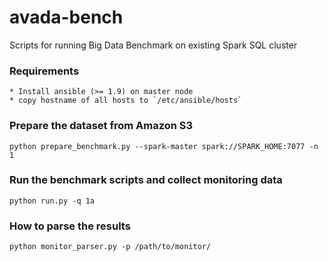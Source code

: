 # avada-bench
Scripts for running Big Data Benchmark on existing Spark SQL cluster

### Requirements
    * Install ansible (>= 1.9) on master node
    * copy hostname of all hosts to `/etc/ansible/hosts`

### Prepare the dataset from Amazon S3
    python prepare_benchmark.py --spark-master spark://SPARK_HOME:7077 -n 1
  
### Run the benchmark scripts and collect monitoring data
    python run.py -q 1a 
    
### How to parse the results
    python monitor_parser.py -p /path/to/monitor/
